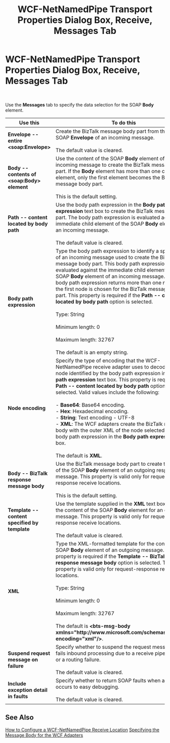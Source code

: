 ﻿---
title: WCF-NetNamedPipe Transport Properties Dialog Box, Receive, Messages Tab
TOCTitle: WCF-NetNamedPipe Transport Properties Dialog Box, Receive, Messages Tab
ms:assetid: e64963d6-3205-4597-816e-9ec5af9df0ce
ms:mtpsurl: https://msdn.microsoft.com/en-us/library/Bb259951(v=BTS.80)
ms:contentKeyID: 51533043
ms.date: 08/30/2017
mtps_version: v=BTS.80
f1_keywords:
- bts10.adapters.wcf-netnamedpipe.transport.receive.messages
---

# WCF-NetNamedPipe Transport Properties Dialog Box, Receive, Messages Tab

 

Use the **Messages** tab to specify the data selection for the SOAP **Body** element.

<table>
<thead>
<tr class="header">
<th>Use this</th>
<th>To do this</th>
</tr>
</thead>
<tbody>
<tr class="odd">
<td><strong>Envelope -- entire &lt;soap:Envelope&gt;</strong></td>
<td>Create the BizTalk message body part from the entire SOAP <strong>Envelope</strong> of an incoming message.<br />
<br />
The default value is cleared.</td>
</tr>
<tr class="even">
<td><strong>Body -- contents of &lt;soap:Body&gt; element</strong></td>
<td>Use the content of the SOAP <strong>Body</strong> element of an incoming message to create the BizTalk message body part. If the <strong>Body</strong> element has more than one child element, only the first element becomes the BizTalk message body part.<br />
<br />
This is the default setting.</td>
</tr>
<tr class="odd">
<td><strong>Path -- content located by body path</strong></td>
<td>Use the body path expression in the <strong>Body path expression</strong> text box to create the BizTalk message body part. The body path expression is evaluated against the immediate child element of the SOAP <strong>Body</strong> element of an incoming message.<br />
<br />
The default value is cleared.</td>
</tr>
<tr class="even">
<td><strong>Body path expression</strong></td>
<td>Type the body path expression to identify a specific part of an incoming message used to create the BizTalk message body part. This body path expression is evaluated against the immediate child element of the SOAP <strong>Body</strong> element of an incoming message. If this body path expression returns more than one node, only the first node is chosen for the BizTalk message body part. This property is required if the <strong>Path -- content located by body path</strong> option is selected.<br />
<br />
Type: String<br />
<br />
Minimum length: 0<br />
<br />
Maximum length: 32767<br />
<br />
The default is an empty string.</td>
</tr>
<tr class="odd">
<td><strong>Node encoding</strong></td>
<td>Specify the type of encoding that the WCF-NetNamedPipe receive adapter uses to decode for the node identified by the body path expression in the <strong>Body path expression</strong> text box. This property is required if the <strong>Path -- content located by body path</strong> option is selected. Valid values include the following:<br />
<br />
- <strong>Base64</strong>: Base64 encoding.<br />
- <strong>Hex</strong>: Hexadecimal encoding.<br />
- <strong>String</strong>: Text encoding - UTF-8<br />
- <strong>XML</strong>: The WCF adapters create the BizTalk message body with the outer XML of the node selected by the body path expression in the <strong>Body path expression</strong> text box.<br />
<br />
The default is <strong>XML</strong>.</td>
</tr>
<tr class="even">
<td><strong>Body -- BizTalk response message body</strong></td>
<td>Use the BizTalk message body part to create the content of the SOAP <strong>Body</strong> element of an outgoing response message. This property is valid only for request-response receive locations.<br />
<br />
This is the default setting.</td>
</tr>
<tr class="odd">
<td><strong>Template -- content specified by template</strong></td>
<td>Use the template supplied in the <strong>XML</strong> text box to create the content of the SOAP <strong>Body</strong> element for an outgoing message. This property is valid only for request-response receive locations.<br />
<br />
The default value is cleared.</td>
</tr>
<tr class="even">
<td><strong>XML</strong></td>
<td>Type the XML-formatted template for the content of the SOAP <strong>Body</strong> element of an outgoing message. This property is required if the <strong>Template -- BizTalk response message body</strong> option is selected. This property is valid only for request-response receive locations.<br />
<br />
Type: String<br />
<br />
Minimum length: 0<br />
<br />
Maximum length: 32767<br />
<br />
The default is <strong>&lt;bts-msg-body xmlns=&quot;http://www.microsoft.com/schemas/bts2007&quot; encoding=&quot;xml&quot;/&gt;</strong>.</td>
</tr>
<tr class="odd">
<td><strong>Suspend request message on failure</strong></td>
<td>Specify whether to suspend the request message that fails inbound processing due to a receive pipeline failure or a routing failure.<br />
<br />
The default value is cleared.</td>
</tr>
<tr class="even">
<td><strong>Include exception detail in faults</strong></td>
<td>Specify whether to return SOAP faults when an error occurs to easy debugging.<br />
<br />
The default value is cleared.</td>
</tr>
</tbody>
</table>


## See Also

[How to Configure a WCF-NetNamedPipe Receive Location](https://msdn.microsoft.com/library/bb259943\(v=bts.80\))  
[Specifying the Message Body for the WCF Adapters](https://msdn.microsoft.com/library/bb226478\(v=bts.80\))

